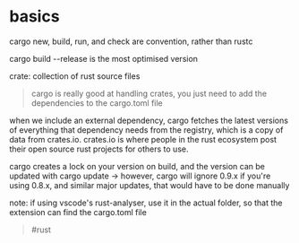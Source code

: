 # basics

cargo new, build, run, and check are convention, rather than rustc

cargo build --release is the most optimised version

crate: collection of rust source files
> cargo is really good at handling crates, you just need to add the dependencies to the cargo.toml file

when we include an external dependency, cargo fetches the latest versions of everything that dependency needs from the registry, which is a copy of data from crates.io. 
crates.io is where people in the rust ecosystem post their open source rust projects for others to use.

cargo creates a lock on your version on build, and the version can be updated with cargo update
-> however, cargo will ignore 0.9.x if you're using 0.8.x, and similar major updates, that would have to be done manually

note: if using vscode's rust-analyser, use it in the actual folder, so that the extension can find the cargo.toml file

> #rust 